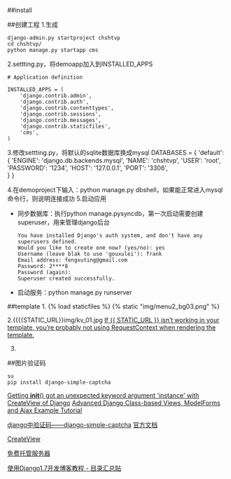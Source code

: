 ##install

##创建工程
1.生成
```
django-admin.py startproject chshtvp
cd chshtvp/
python manage.py startapp cms
```
2.settting.py，将demoapp加入到INSTALLED_APPS
```
# Application definition

INSTALLED_APPS = (
    'django.contrib.admin',
    'django.contrib.auth',
    'django.contrib.contenttypes',
    'django.contrib.sessions',
    'django.contrib.messages',
    'django.contrib.staticfiles',
    'cms',
)
```
3.修改settting.py，将默认的sqlite数据库换成mysql
DATABASES = {
    'default': {
        'ENGINE': 'django.db.backends.mysql',
        'NAME': 'chshtvp',
        'USER': 'root',
        'PASSWORD': '1234',
        'HOST': '127.0.0.1',
        'PORT': '3306',                  
    }
}

4.在demoproject下输入：python manage.py dbshell，如果能正常进入mysql命令行，则说明连接成功
5.启动应用

- 同步数据库：执行python manage.pysyncdb，第一次启动需要创建superuser，用来管理django后台
    ```
    You have installed Django's auth system, and don't have any superusers defined.
    Would you like to create one now? (yes/no): yes
    Username (leave blak to use 'gouxulei'): frank
    Email address: fengxuting@gmail.com
    Password: 2****8
    Password (again):
    Superuser created successfully.
    ```
    
- 启动服务：python manage.py runserver

##template
1.
{% load staticfiles %}
{% static "img/menu2_bg03.png" %}

2.{{{{STATIC_URL}}img/kv_01.jpg 
[If {{ STATIC_URL }} isn’t working in your template, you’re probably not using RequestContext when rendering the template.](https://docs.djangoproject.com/en/1.4/howto/static-files/)

3.

##图片验证码
```
su
pip install django-simple-captcha
```

[Getting __init__() got an unexpected keyword argument 'instance' with CreateView of Django](http://stackoverflow.com/questions/16079299/getting-init-got-an-unexpected-keyword-argument-instance-with-createview)
[Advanced Django Class-based Views, ModelForms and Ajax Example Tutorial](http://chriskief.com/2013/10/29/advanced-django-class-based-views-modelforms-and-ajax-example-tutorial/)

[django中验证码——django-simple-captcha](http://blog.csdn.net/shanliangliuxing/article/details/9214181)
[官方文档](https://django-simple-captcha.readthedocs.org/en/latest/usage.html)

[CreateView](https://docs.djangoproject.com/en/1.7/ref/class-based-views/#django.views.generic.edit.CreateView)


[免费托管服务器](https://www.heroku.com/)

[使用Django1.7开发博客教程 - 目录汇总贴](http://my.oschina.net/yidao620c/blog/343174)
